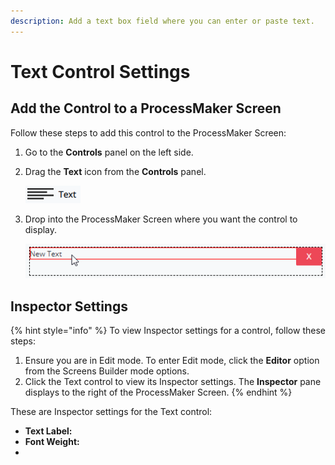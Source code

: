 ```yaml
---
description: Add a text box field where you can enter or paste text.
---
```


# Text Control Settings

## Add the Control to a ProcessMaker Screen

Follow these steps to add this control to the ProcessMaker Screen:

1. Go to the **Controls** panel on the left side.
2. Drag the **Text** icon from the **Controls** panel. 

   ![](../../../../.gitbook/assets/screensbuildercontroldescriptionandinspectorsettingstext-control-settings.png)

3. Drop into the ProcessMaker Screen where you want the control to display.  

   ![](../../../../.gitbook/assets/screensbuildercontroldescriptionandinspectorsettingstext-control-settings2.png)

## Inspector Settings

{% hint style="info" %}
To view Inspector settings for a control, follow these steps:

1. Ensure you are in Edit mode. To enter Edit mode, click the **Editor** option from the Screens Builder mode options.
2. Click the Text control to view its Inspector settings. The **Inspector** pane displays to the right of the ProcessMaker Screen.
{% endhint %}

These are Inspector settings for the Text control:

* **Text Label:** 
* **Font Weight:** 
* 




